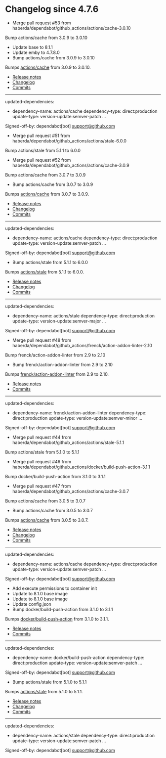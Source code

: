 # Changelog since 4.7.6
- Merge pull request #53 from haberda/dependabot/github_actions/actions/cache-3.0.10

Bump actions/cache from 3.0.9 to 3.0.10 
- Update base to 8.1.1 
- Update emby to 4.7.8.0 
- Bump actions/cache from 3.0.9 to 3.0.10

Bumps [actions/cache](https://github.com/actions/cache) from 3.0.9 to 3.0.10.
- [Release notes](https://github.com/actions/cache/releases)
- [Changelog](https://github.com/actions/cache/blob/main/RELEASES.md)
- [Commits](https://github.com/actions/cache/compare/v3.0.9...v3.0.10)

---
updated-dependencies:
- dependency-name: actions/cache
  dependency-type: direct:production
  update-type: version-update:semver-patch
...

Signed-off-by: dependabot[bot] <support@github.com> 
- Merge pull request #51 from haberda/dependabot/github_actions/actions/stale-6.0.0

Bump actions/stale from 5.1.1 to 6.0.0 
- Merge pull request #52 from haberda/dependabot/github_actions/actions/cache-3.0.9

Bump actions/cache from 3.0.7 to 3.0.9 
- Bump actions/cache from 3.0.7 to 3.0.9

Bumps [actions/cache](https://github.com/actions/cache) from 3.0.7 to 3.0.9.
- [Release notes](https://github.com/actions/cache/releases)
- [Changelog](https://github.com/actions/cache/blob/main/RELEASES.md)
- [Commits](https://github.com/actions/cache/compare/v3.0.7...v3.0.9)

---
updated-dependencies:
- dependency-name: actions/cache
  dependency-type: direct:production
  update-type: version-update:semver-patch
...

Signed-off-by: dependabot[bot] <support@github.com> 
- Bump actions/stale from 5.1.1 to 6.0.0

Bumps [actions/stale](https://github.com/actions/stale) from 5.1.1 to 6.0.0.
- [Release notes](https://github.com/actions/stale/releases)
- [Changelog](https://github.com/actions/stale/blob/main/CHANGELOG.md)
- [Commits](https://github.com/actions/stale/compare/v5.1.1...v6.0.0)

---
updated-dependencies:
- dependency-name: actions/stale
  dependency-type: direct:production
  update-type: version-update:semver-major
...

Signed-off-by: dependabot[bot] <support@github.com> 
- Merge pull request #48 from haberda/dependabot/github_actions/frenck/action-addon-linter-2.10

Bump frenck/action-addon-linter from 2.9 to 2.10 
- Bump frenck/action-addon-linter from 2.9 to 2.10

Bumps [frenck/action-addon-linter](https://github.com/frenck/action-addon-linter) from 2.9 to 2.10.
- [Release notes](https://github.com/frenck/action-addon-linter/releases)
- [Commits](https://github.com/frenck/action-addon-linter/compare/v2.9...v2.10)

---
updated-dependencies:
- dependency-name: frenck/action-addon-linter
  dependency-type: direct:production
  update-type: version-update:semver-minor
...

Signed-off-by: dependabot[bot] <support@github.com> 
- Merge pull request #44 from haberda/dependabot/github_actions/actions/stale-5.1.1

Bump actions/stale from 5.1.0 to 5.1.1 
- Merge pull request #46 from haberda/dependabot/github_actions/docker/build-push-action-3.1.1

Bump docker/build-push-action from 3.1.0 to 3.1.1 
- Merge pull request #47 from haberda/dependabot/github_actions/actions/cache-3.0.7

Bump actions/cache from 3.0.5 to 3.0.7 
- Bump actions/cache from 3.0.5 to 3.0.7

Bumps [actions/cache](https://github.com/actions/cache) from 3.0.5 to 3.0.7.
- [Release notes](https://github.com/actions/cache/releases)
- [Changelog](https://github.com/actions/cache/blob/main/RELEASES.md)
- [Commits](https://github.com/actions/cache/compare/v3.0.5...v3.0.7)

---
updated-dependencies:
- dependency-name: actions/cache
  dependency-type: direct:production
  update-type: version-update:semver-patch
...

Signed-off-by: dependabot[bot] <support@github.com> 
- Add execute permissions to container init 
- Update to 8.1.0 base image 
- Update to 8.1.0 base image 
- Update config.json 
- Bump docker/build-push-action from 3.1.0 to 3.1.1

Bumps [docker/build-push-action](https://github.com/docker/build-push-action) from 3.1.0 to 3.1.1.
- [Release notes](https://github.com/docker/build-push-action/releases)
- [Commits](https://github.com/docker/build-push-action/compare/v3.1.0...v3.1.1)

---
updated-dependencies:
- dependency-name: docker/build-push-action
  dependency-type: direct:production
  update-type: version-update:semver-patch
...

Signed-off-by: dependabot[bot] <support@github.com> 
- Bump actions/stale from 5.1.0 to 5.1.1

Bumps [actions/stale](https://github.com/actions/stale) from 5.1.0 to 5.1.1.
- [Release notes](https://github.com/actions/stale/releases)
- [Changelog](https://github.com/actions/stale/blob/v5.1.1/CHANGELOG.md)
- [Commits](https://github.com/actions/stale/compare/v5.1.0...v5.1.1)

---
updated-dependencies:
- dependency-name: actions/stale
  dependency-type: direct:production
  update-type: version-update:semver-patch
...

Signed-off-by: dependabot[bot] <support@github.com> 
